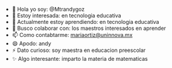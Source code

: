 

- 👋 Hola yo soy: @Mtrandygoz
- 👀 Estoy interesada: en tecnologia educativa 
- 🌱 Actualmente estoy aprendiendo: en tecnologia educativa 
- 💞️ Busco colaborar con: los maestros interesados en aprender 
- 📫 Como contabtarme:  mariaortiz@uninnova.mx
- 😄 Apodo: andy 
- ⚡ Dato curioso: soy maestra en educacion preescolar
- ✨ Algo interesante: imparto la materia de matematicas 

<!---
Mtrandygoz/Mtrandygoz is a ✨ special ✨ repository because its `README.md` (this file) appears on your GitHub profile.
You can click the Preview link to take a look at your changes.
--->
